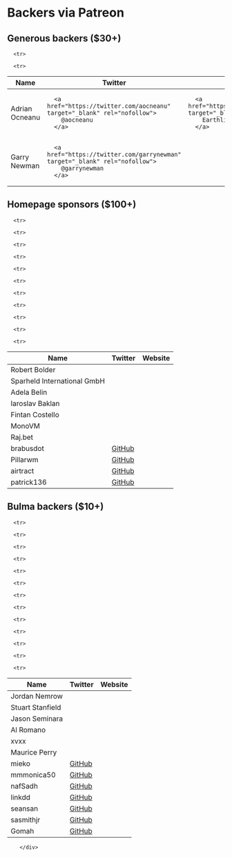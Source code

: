 # Backers via Patreon

<div class="bd-content">
          

<h2 class="title is-5">
  Generous backers ($30+)
</h2>

<table class="table is-bordered">
  
<thead>
  <tr>
    <th>Name</th>
    <th>Twitter</th>
    <th>Website</th>
  </tr>
</thead>

  <tbody>
    
      <tr>
  <td>Adrian Ocneanu</td>

  <td>
    
      <a href="https://twitter.com/aocneanu" target="_blank" rel="nofollow">
        @aocneanu
      </a>
    
  </td>

  <td>
    
      <a href="https://www.earthlink.ro/" target="_blank" rel="nofollow">
        Earthlink
      </a>
    
  </td>
</tr>

    
      <tr>
  <td>Garry Newman</td>

  <td>
    
      <a href="https://twitter.com/garrynewman" target="_blank" rel="nofollow">
        @garrynewman
      </a>
    
  </td>

  <td>
    
  </td>
</tr>

    
    
  </tbody>
</table>



<h2 class="title is-5">
  Homepage sponsors ($100+)
</h2>

<table class="table is-bordered">
  
<thead>
  <tr>
    <th>Name</th>
    <th>Twitter</th>
    <th>Website</th>
  </tr>
</thead>

  <tbody>
    
      <tr>
  <td>Robert Bolder</td>

  <td>
    
  </td>

  <td>
    
  </td>
</tr>

    
      <tr>
  <td>Sparheld International GmbH</td>

  <td>
    
  </td>

  <td>
    
  </td>
</tr>

    
      <tr>
  <td>Adela Belin</td>

  <td>
    
  </td>

  <td>
    
  </td>
</tr>

    
      <tr>
  <td>Iaroslav Baklan</td>

  <td>
    
  </td>

  <td>
    
  </td>
</tr>

    
      <tr>
  <td>Fintan Costello</td>

  <td>
    
  </td>

  <td>
    
  </td>
</tr>

    
      <tr>
  <td>MonoVM </td>

  <td>
    
  </td>

  <td>
    
  </td>
</tr>

    
      <tr>
  <td>Raj.bet</td>

  <td>
    
  </td>

  <td>
    
  </td>
</tr>

    
    
      <tr>
  <td>brabusdot</td>
  <td colspan="2"><a href="https://github.com/brabusdot" target="_blank" rel="nofollow">GitHub</a></td>
</tr>

    
      <tr>
  <td>Pillarwm</td>
  <td colspan="2"><a href="https://github.com/Pillarwm" target="_blank" rel="nofollow">GitHub</a></td>
</tr>

    
      <tr>
  <td>airtract</td>
  <td colspan="2"><a href="https://github.com/airtract" target="_blank" rel="nofollow">GitHub</a></td>
</tr>

    
      <tr>
  <td>patrick136</td>
  <td colspan="2"><a href="https://github.com/patrick136" target="_blank" rel="nofollow">GitHub</a></td>
</tr>

    
  </tbody>
</table>

<h2 class="title is-5">
  Bulma backers ($10+)
</h2>

<table class="table is-bordered">
  
<thead>
  <tr>
    <th>Name</th>
    <th>Twitter</th>
    <th>Website</th>
  </tr>
</thead>

  <tbody>
    
      <tr>
  <td>Jordan Nemrow</td>

  <td>
    
  </td>

  <td>
    
  </td>
</tr>

    
      <tr>
  <td>Stuart Stanfield</td>

  <td>
    
  </td>

  <td>
    
  </td>
</tr>

    
      <tr>
  <td>Jason Seminara</td>

  <td>
    
  </td>

  <td>
    
  </td>
</tr>

    
      <tr>
  <td>Al Romano</td>

  <td>
    
  </td>

  <td>
    
  </td>
</tr>

    
      <tr>
  <td>xvxx</td>

  <td>
    
  </td>

  <td>
    
  </td>
</tr>

    
      <tr>
  <td>Maurice Perry</td>

  <td>
    
  </td>

  <td>
    
  </td>
</tr>

    
    
      <tr>
  <td>mieko</td>
  <td colspan="2"><a href="https://github.com/mieko" target="_blank" rel="nofollow">GitHub</a></td>
</tr>

    
      <tr>
  <td>mmmonica50</td>
  <td colspan="2"><a href="https://github.com/mmmonica50" target="_blank" rel="nofollow">GitHub</a></td>
</tr>

    
      <tr>
  <td>nafSadh</td>
  <td colspan="2"><a href="https://github.com/nafSadh" target="_blank" rel="nofollow">GitHub</a></td>
</tr>

    
      <tr>
  <td>linkdd</td>
  <td colspan="2"><a href="https://github.com/linkdd" target="_blank" rel="nofollow">GitHub</a></td>
</tr>

    
      <tr>
  <td>seansan</td>
  <td colspan="2"><a href="https://github.com/seansan" target="_blank" rel="nofollow">GitHub</a></td>
</tr>

    
      <tr>
  <td>sasmithjr</td>
  <td colspan="2"><a href="https://github.com/sasmithjr" target="_blank" rel="nofollow">GitHub</a></td>
</tr>

    
      <tr>
  <td>Gomah</td>
  <td colspan="2"><a href="https://github.com/Gomah" target="_blank" rel="nofollow">GitHub</a></td>
</tr>

    
  </tbody>
</table>

        </div>
